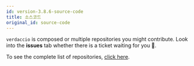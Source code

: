 ```yaml
---
id: version-3.8.6-source-code
title: 소스코드
original_id: source-code
---
```

`verdaccio` is composed or multiple repositories you might contribute. Look into the **issues** tab whether there is a ticket waiting for you 🤠.

To see the complete list of repositories, [click here](https://github.com/verdaccio/verdaccio/wiki/Repositories).
